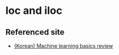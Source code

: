 # loc and iloc

## Referenced site

- [(Korean) Machine learning basics review](https://sacko.tistory.com/52)
